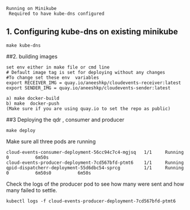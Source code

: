 ```
Running on Minikube
 Required to have kube-dns configured 
```

## 1. Configuring kube-dns on existing minikube
```
make kube-dns

```

##2. building images
```
set env either in make file or cmd line
# Default image tag is set for deploying without any changes 
#To change set these env  variables 
export RECEIVER_IMG = quay.io/aneeshkp/cloudevents-receiver:latest
export SENDER_IMG = quay.io/aneeshkp/cloudevents-sender:latest

a) make docker-build
b) make  docker-push
(Make sure if you are using quay.io to set the repo as public)
```
##3 Deploying the qdr , consumer and producer 

```
make deploy

```
Make sure all three pods are running 
```
cloud-events-consumer-deployment-56cc94c7c4-mgjsq   1/1     Running     0          6m50s
cloud-events-producer-deployment-7cd567bfd-ptmt6    1/1     Running 
qpid-dispatcherr-deployment-55d6dbc54-sprcg         1/1     Running     0          6m50s0          6m50s
```

Check the logs of the producer pod to see how many were sent and how many failed to settle.

```
kubectl logs -f cloud-events-producer-deployment-7cd567bfd-ptmt6
```

